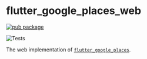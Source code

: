 # flutter_google_places_web

[![pub package](https://img.shields.io/pub/v/flutter_google_places_sdk_web.svg)](https://pub.dartlang.org/packages/flutter_google_places_sdk_web)

![Tests](https://github.com/matanshukry/flutter_google_places_sdk/actions/workflows/tests_web.yml/badge.svg)

The web implementation of [`flutter_google_places`](https://pub.dartlang.org/packages/flutter_google_places_sdk).
